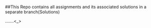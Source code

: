 ##This Repo contains all assignments and its associated solutions in a separate branch(Solutions)

.......<_>
